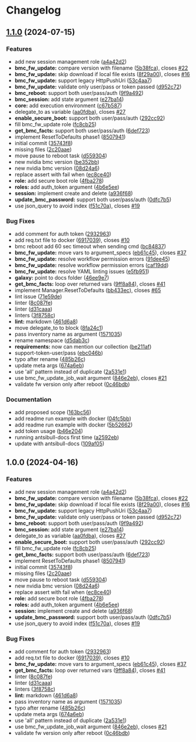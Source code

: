 # Changelog

## [1.1.0](https://github.com/abhashsolanki18/ansible-opi-dpu/compare/v1.0.0...v1.1.0) (2024-07-15)


### Features

* add new session management role ([a4a42d2](https://github.com/abhashsolanki18/ansible-opi-dpu/commit/a4a42d29b69c9473ee9678cd00338affde7d0d9d))
* **bmc_fw_update:** compare version with filename ([5b38fca](https://github.com/abhashsolanki18/ansible-opi-dpu/commit/5b38fca0ce51c205151acefefd963d09c9815e15)), closes [#22](https://github.com/abhashsolanki18/ansible-opi-dpu/issues/22)
* **bmc_fw_update:** skip download if local file exists ([8f29a00](https://github.com/abhashsolanki18/ansible-opi-dpu/commit/8f29a00de75d8141667b83fc2077cf0c15d711c5)), closes [#16](https://github.com/abhashsolanki18/ansible-opi-dpu/issues/16)
* **bmc_fw_update:** support legacy HttpPushUri ([53c4aa7](https://github.com/abhashsolanki18/ansible-opi-dpu/commit/53c4aa70c686f49e425d0c96f3f0ac8dc931808d))
* **bmc_fw_update:** validate only user/pass or token passed ([d952c72](https://github.com/abhashsolanki18/ansible-opi-dpu/commit/d952c72ccc95872b9ebfe6c831b734184d0d473e))
* **bmc_reboot:** support both user/pass/auth ([9f9a492](https://github.com/abhashsolanki18/ansible-opi-dpu/commit/9f9a49222cf2f893005cba455830faa3e6b6002e))
* **bmc_session:** add state argument ([e27ba14](https://github.com/abhashsolanki18/ansible-opi-dpu/commit/e27ba1429c72ecacd2d6e359b55e55b4bc15f6f3))
* **core:** add execution environment ([c67b587](https://github.com/abhashsolanki18/ansible-opi-dpu/commit/c67b5877ce0273abdf4553a4635af2c846d91006))
* delegate_to as variable ([aa0fdba](https://github.com/abhashsolanki18/ansible-opi-dpu/commit/aa0fdba32d42f18607a306bae05be694ebc1881c)), closes [#27](https://github.com/abhashsolanki18/ansible-opi-dpu/issues/27)
* **enable_secure_boot:** support both user/pass/auth ([292cc92](https://github.com/abhashsolanki18/ansible-opi-dpu/commit/292cc92b016835e1d0bd3ce9a0ef0833ba55f48f))
* fill bmc_fw_update role ([fc8cb25](https://github.com/abhashsolanki18/ansible-opi-dpu/commit/fc8cb25a1a64aa5fd1b6792316362cb1c1bd71ca))
* **get_bmc_facts:** support both user/pass/auth ([6def723](https://github.com/abhashsolanki18/ansible-opi-dpu/commit/6def723d504abcb3a8e63e4165dfc4aa5647e764))
* implement ResetToDefaults phase1 ([8507941](https://github.com/abhashsolanki18/ansible-opi-dpu/commit/850794121bd7d98d4bee9d7d6abe1c68319b947a))
* initial commit ([35743f8](https://github.com/abhashsolanki18/ansible-opi-dpu/commit/35743f884df46eb86dbcf580eeac48a67dafd72a))
* missing files ([2c20aae](https://github.com/abhashsolanki18/ansible-opi-dpu/commit/2c20aae05837297af6a1330b83da622b24457848))
* move pause to reboot task ([d559304](https://github.com/abhashsolanki18/ansible-opi-dpu/commit/d5593047fffa422277bb745b3bdb2a053136b1fb))
* new nvidia bmc version ([be352bb](https://github.com/abhashsolanki18/ansible-opi-dpu/commit/be352bb6ae3824957b62a09dc751d12479fd03a6))
* new nvidia bmc version ([08d24a6](https://github.com/abhashsolanki18/ansible-opi-dpu/commit/08d24a68f33f53df4da7138110f18e471b8dbd24))
* replace assert with fail when ([ec8ce40](https://github.com/abhashsolanki18/ansible-opi-dpu/commit/ec8ce402e107765215b63da80b467975b958cc6f))
* **role:** add secure boot role ([4fba278](https://github.com/abhashsolanki18/ansible-opi-dpu/commit/4fba278a256934f6b20f1cd5018de9026215d17a))
* **roles:** add auth_token argument ([4b6e5ee](https://github.com/abhashsolanki18/ansible-opi-dpu/commit/4b6e5eed0796439e9185f9907bd1e534901cc780))
* **session:** implement create and delete ([a936f68](https://github.com/abhashsolanki18/ansible-opi-dpu/commit/a936f68dfd8b558ffe032e79c9bbc2bfb0bfde95))
* **update_bmc_password:** support both user/pass/auth ([0dfc7b5](https://github.com/abhashsolanki18/ansible-opi-dpu/commit/0dfc7b55c740e3208f11f4b3e63adfbf4c59fcdc))
* use json_query to avoid index ([f51c70a](https://github.com/abhashsolanki18/ansible-opi-dpu/commit/f51c70a473a3de432c8622a9472425d6190c4fc9)), closes [#19](https://github.com/abhashsolanki18/ansible-opi-dpu/issues/19)


### Bug Fixes

* add comment for auth token ([2932963](https://github.com/abhashsolanki18/ansible-opi-dpu/commit/293296311d1e004006324bdf7c8c4e868b85ca9a))
* add req.txt file to docker ([6917039](https://github.com/abhashsolanki18/ansible-opi-dpu/commit/69170394bf6de48230460c8eb424964965fd72a0)), closes [#10](https://github.com/abhashsolanki18/ansible-opi-dpu/issues/10)
* bmc reboot add 60 sec timeout when sending cmd ([bc84837](https://github.com/abhashsolanki18/ansible-opi-dpu/commit/bc848378e990856378432d6161c78777d185df78))
* **bmc_fw_update:** move vars to argument_specs ([eb61c45](https://github.com/abhashsolanki18/ansible-opi-dpu/commit/eb61c45046ac96c7eac0947a83ae12a5442734d1)), closes [#37](https://github.com/abhashsolanki18/ansible-opi-dpu/issues/37)
* **bmc_fw_update:** resolve workflow permission errors ([91dee45](https://github.com/abhashsolanki18/ansible-opi-dpu/commit/91dee4583817d36ed21bfe8aabae524a3b410c67))
* **bmc_fw_update:** resolve workflow permission errors ([caf19dd](https://github.com/abhashsolanki18/ansible-opi-dpu/commit/caf19dda8371916351b2880b3d8b9da787a39b5c))
* **bmc_fw_update:** resolve YAML linting issues ([e5fb951](https://github.com/abhashsolanki18/ansible-opi-dpu/commit/e5fb95128f966ad86dea0ed0caece621ecc14e97))
* **galaxy:** point to docs folder ([46ee9e7](https://github.com/abhashsolanki18/ansible-opi-dpu/commit/46ee9e763bc4f5ff7a39df968f125d0f3c3ebe6c))
* **get_bmc_facts:** loop over returned vars ([9ff8a84](https://github.com/abhashsolanki18/ansible-opi-dpu/commit/9ff8a847079edf34137d0aa46b1e53a1c07d205e)), closes [#41](https://github.com/abhashsolanki18/ansible-opi-dpu/issues/41)
* implement Manager.ResetToDefaults ([bb433ec](https://github.com/abhashsolanki18/ansible-opi-dpu/commit/bb433ec06b30b26a30d0ae838515de74efbd75d9)), closes [#65](https://github.com/abhashsolanki18/ansible-opi-dpu/issues/65)
* lint issue ([71e59de](https://github.com/abhashsolanki18/ansible-opi-dpu/commit/71e59de9eea8a14504cacb4964f4da4f4a15300b))
* linter ([8c087fe](https://github.com/abhashsolanki18/ansible-opi-dpu/commit/8c087fe139102c2ed30e35f443a29851a05f4d4c))
* linter ([d31caaa](https://github.com/abhashsolanki18/ansible-opi-dpu/commit/d31caaa896a278ab1cad47cfa9ac3b098b61d9f2))
* linters ([3f8758c](https://github.com/abhashsolanki18/ansible-opi-dpu/commit/3f8758c517fb7617bf46f3d02990bdba0f7f87d6))
* **lint:** markdown ([461d6a8](https://github.com/abhashsolanki18/ansible-opi-dpu/commit/461d6a8a947a01d17d60168b0f8a7adbf3940229))
* move delegate_to to block ([8fa24c1](https://github.com/abhashsolanki18/ansible-opi-dpu/commit/8fa24c1499742933aef9ce13f3882761af9350dc))
* pass inventory name as argument ([1571035](https://github.com/abhashsolanki18/ansible-opi-dpu/commit/15710359ed09ace68dcddaaadc2857ee84c33bc8))
* rename namespace ([d5dab3c](https://github.com/abhashsolanki18/ansible-opi-dpu/commit/d5dab3ceb178b271616b1f9721fcea296e024e6d))
* **requirements:** now can mention our collection ([be211af](https://github.com/abhashsolanki18/ansible-opi-dpu/commit/be211afd97c9c89d4bbbc3ae0e281ffed1cb4c9c))
* support-token-user/pass ([ebc046b](https://github.com/abhashsolanki18/ansible-opi-dpu/commit/ebc046bc8797874a043952ab4e8f573f14e4ac41))
* typo after rename ([485b26c](https://github.com/abhashsolanki18/ansible-opi-dpu/commit/485b26c5bc0eee36d147c15e93e91fef5f0b809c))
* update meta args ([674a6eb](https://github.com/abhashsolanki18/ansible-opi-dpu/commit/674a6ebf7a50e463565afad1c5e1e192000a4a03))
* use 'all' pattern instead of duplicate ([2a531e1](https://github.com/abhashsolanki18/ansible-opi-dpu/commit/2a531e19c66dbcb8a66af27ad0ee83b22c9460e0))
* use bmc_fw_update_job_wait argument ([846e2eb](https://github.com/abhashsolanki18/ansible-opi-dpu/commit/846e2ebeeae4f86721efcf8559753eb8452ed1e9)), closes [#21](https://github.com/abhashsolanki18/ansible-opi-dpu/issues/21)
* validate fw version only after reboot ([0c46bdb](https://github.com/abhashsolanki18/ansible-opi-dpu/commit/0c46bdbfd3d6e3564c1a2c33a315541731418d72))


### Documentation

* add proposed scope ([163bc56](https://github.com/abhashsolanki18/ansible-opi-dpu/commit/163bc56e69e189d6b23255c2d5ad4b75441af27f))
* add readme run example with docker ([04fc5bb](https://github.com/abhashsolanki18/ansible-opi-dpu/commit/04fc5bb4aeffa87fac6f5abb58b334fd7535aeb0))
* add readme run example with docker ([5b52662](https://github.com/abhashsolanki18/ansible-opi-dpu/commit/5b526629235ea44baf517a61b73ca9995bf13c63))
* add token usage ([b46e204](https://github.com/abhashsolanki18/ansible-opi-dpu/commit/b46e204baa85b8cc672494346c89df8e6fc36bb4))
* running antsibull-docs first time ([a2592eb](https://github.com/abhashsolanki18/ansible-opi-dpu/commit/a2592eb3b5aecbaadacae16ada6d91cfdd18a54b))
* update with antsibull-docs ([109af05](https://github.com/abhashsolanki18/ansible-opi-dpu/commit/109af055b4844eb1e42d5c495c7d763c0279ff5c))

## 1.0.0 (2024-04-16)

### Features

* add new session management role ([a4a42d2](https://github.com/opiproject/ansible-opi-dpu/commit/a4a42d29b69c9473ee9678cd00338affde7d0d9d))
* **bmc_fw_update:** compare version with filename ([5b38fca](https://github.com/opiproject/ansible-opi-dpu/commit/5b38fca0ce51c205151acefefd963d09c9815e15)), closes [#22](https://github.com/opiproject/ansible-opi-dpu/issues/22)
* **bmc_fw_update:** skip download if local file exists ([8f29a00](https://github.com/opiproject/ansible-opi-dpu/commit/8f29a00de75d8141667b83fc2077cf0c15d711c5)), closes [#16](https://github.com/opiproject/ansible-opi-dpu/issues/16)
* **bmc_fw_update:** support legacy HttpPushUri ([53c4aa7](https://github.com/opiproject/ansible-opi-dpu/commit/53c4aa70c686f49e425d0c96f3f0ac8dc931808d))
* **bmc_fw_update:** validate only user/pass or token passed ([d952c72](https://github.com/opiproject/ansible-opi-dpu/commit/d952c72ccc95872b9ebfe6c831b734184d0d473e))
* **bmc_reboot:** support both user/pass/auth ([9f9a492](https://github.com/opiproject/ansible-opi-dpu/commit/9f9a49222cf2f893005cba455830faa3e6b6002e))
* **bmc_session:** add state argument ([e27ba14](https://github.com/opiproject/ansible-opi-dpu/commit/e27ba1429c72ecacd2d6e359b55e55b4bc15f6f3))
* delegate_to as variable ([aa0fdba](https://github.com/opiproject/ansible-opi-dpu/commit/aa0fdba32d42f18607a306bae05be694ebc1881c)), closes [#27](https://github.com/opiproject/ansible-opi-dpu/issues/27)
* **enable_secure_boot:** support both user/pass/auth ([292cc92](https://github.com/opiproject/ansible-opi-dpu/commit/292cc92b016835e1d0bd3ce9a0ef0833ba55f48f))
* fill bmc_fw_update role ([fc8cb25](https://github.com/opiproject/ansible-opi-dpu/commit/fc8cb25a1a64aa5fd1b6792316362cb1c1bd71ca))
* **get_bmc_facts:** support both user/pass/auth ([6def723](https://github.com/opiproject/ansible-opi-dpu/commit/6def723d504abcb3a8e63e4165dfc4aa5647e764))
* implement ResetToDefaults phase1 ([8507941](https://github.com/opiproject/ansible-opi-dpu/commit/850794121bd7d98d4bee9d7d6abe1c68319b947a))
* initial commit ([35743f8](https://github.com/opiproject/ansible-opi-dpu/commit/35743f884df46eb86dbcf580eeac48a67dafd72a))
* missing files ([2c20aae](https://github.com/opiproject/ansible-opi-dpu/commit/2c20aae05837297af6a1330b83da622b24457848))
* move pause to reboot task ([d559304](https://github.com/opiproject/ansible-opi-dpu/commit/d5593047fffa422277bb745b3bdb2a053136b1fb))
* new nvidia bmc version ([08d24a6](https://github.com/opiproject/ansible-opi-dpu/commit/08d24a68f33f53df4da7138110f18e471b8dbd24))
* replace assert with fail when ([ec8ce40](https://github.com/opiproject/ansible-opi-dpu/commit/ec8ce402e107765215b63da80b467975b958cc6f))
* **role:** add secure boot role ([4fba278](https://github.com/opiproject/ansible-opi-dpu/commit/4fba278a256934f6b20f1cd5018de9026215d17a))
* **roles:** add auth_token argument ([4b6e5ee](https://github.com/opiproject/ansible-opi-dpu/commit/4b6e5eed0796439e9185f9907bd1e534901cc780))
* **session:** implement create and delete ([a936f68](https://github.com/opiproject/ansible-opi-dpu/commit/a936f68dfd8b558ffe032e79c9bbc2bfb0bfde95))
* **update_bmc_password:** support both user/pass/auth ([0dfc7b5](https://github.com/opiproject/ansible-opi-dpu/commit/0dfc7b55c740e3208f11f4b3e63adfbf4c59fcdc))
* use json_query to avoid index ([f51c70a](https://github.com/opiproject/ansible-opi-dpu/commit/f51c70a473a3de432c8622a9472425d6190c4fc9)), closes [#19](https://github.com/opiproject/ansible-opi-dpu/issues/19)

### Bug Fixes

* add comment for auth token ([2932963](https://github.com/opiproject/ansible-opi-dpu/commit/293296311d1e004006324bdf7c8c4e868b85ca9a))
* add req.txt file to docker ([6917039](https://github.com/opiproject/ansible-opi-dpu/commit/69170394bf6de48230460c8eb424964965fd72a0)), closes [#10](https://github.com/opiproject/ansible-opi-dpu/issues/10)
* **bmc_fw_update:** move vars to argument_specs ([eb61c45](https://github.com/opiproject/ansible-opi-dpu/commit/eb61c45046ac96c7eac0947a83ae12a5442734d1)), closes [#37](https://github.com/opiproject/ansible-opi-dpu/issues/37)
* **get_bmc_facts:** loop over returned vars ([9ff8a84](https://github.com/opiproject/ansible-opi-dpu/commit/9ff8a847079edf34137d0aa46b1e53a1c07d205e)), closes [#41](https://github.com/opiproject/ansible-opi-dpu/issues/41)
* linter ([8c087fe](https://github.com/opiproject/ansible-opi-dpu/commit/8c087fe139102c2ed30e35f443a29851a05f4d4c))
* linter ([d31caaa](https://github.com/opiproject/ansible-opi-dpu/commit/d31caaa896a278ab1cad47cfa9ac3b098b61d9f2))
* linters ([3f8758c](https://github.com/opiproject/ansible-opi-dpu/commit/3f8758c517fb7617bf46f3d02990bdba0f7f87d6))
* **lint:** markdown ([461d6a8](https://github.com/opiproject/ansible-opi-dpu/commit/461d6a8a947a01d17d60168b0f8a7adbf3940229))
* pass inventory name as argument ([1571035](https://github.com/opiproject/ansible-opi-dpu/commit/15710359ed09ace68dcddaaadc2857ee84c33bc8))
* typo after rename ([485b26c](https://github.com/opiproject/ansible-opi-dpu/commit/485b26c5bc0eee36d147c15e93e91fef5f0b809c))
* update meta args ([674a6eb](https://github.com/opiproject/ansible-opi-dpu/commit/674a6ebf7a50e463565afad1c5e1e192000a4a03))
* use 'all' pattern instead of duplicate ([2a531e1](https://github.com/opiproject/ansible-opi-dpu/commit/2a531e19c66dbcb8a66af27ad0ee83b22c9460e0))
* use bmc_fw_update_job_wait argument ([846e2eb](https://github.com/opiproject/ansible-opi-dpu/commit/846e2ebeeae4f86721efcf8559753eb8452ed1e9)), closes [#21](https://github.com/opiproject/ansible-opi-dpu/issues/21)
* validate fw version only after reboot ([0c46bdb](https://github.com/opiproject/ansible-opi-dpu/commit/0c46bdbfd3d6e3564c1a2c33a315541731418d72))
